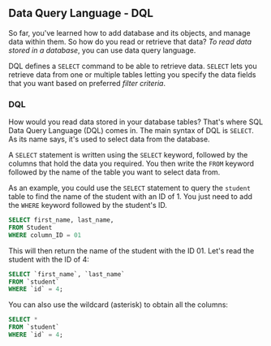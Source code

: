 ## **Data Query Language - DQL**

So far, you've learned how to add database and its objects, and manage data within them. So how do you read or retrieve that data? *To read data stored in a database*, you can use data query language.

DQL defines a `SELECT` command to be able to retrieve data. `SELECT` lets you retrieve data from one or multiple tables letting you specify the data fields that you want based on preferred *filter criteria*.

### **DQL**

How would you read data stored in your database tables? That's where SQL Data Query Language (DQL) comes in. The main syntax of DQL is `SELECT`. As its name says, it's used to select data from the database. 

A `SELECT` statement is written using the `SELECT` keyword, followed by the columns that hold the data you required. You then write the `FROM` keyword followed by the name of the table you want to select data from.

As an example, you could use the `SELECT` statement to query the `student` table to find the name of the student with an ID of 1. You just need to add the `WHERE` keyword followed by the student's ID.

```sql
SELECT first_name, last_name,
FROM Student
WHERE column_ID = 01
```

This will then return the name of the student with the ID 01. Let's read the student with the ID of 4:

```sql
SELECT `first_name`, `last_name`
FROM `student`
WHERE `id` = 4;
```

You can also use the wildcard (asterisk) to obtain all the columns:

```sql
SELECT *
FROM `student`
WHERE `id` = 4;
```
